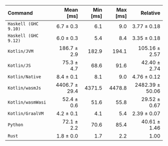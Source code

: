 | Command | Mean [ms] | Min [ms] | Max [ms] | Relative |
|:---|---:|---:|---:|---:|
| `Haskell (GHC 9.10)` | 6.7 ± 0.3 | 6.1 | 9.0 | 3.77 ± 0.18 |
| `Haskell (GHC 9.12)` | 6.0 ± 0.3 | 5.4 | 8.4 | 3.35 ± 0.18 |
| `Kotlin/JVM` | 186.7 ± 2.9 | 182.9 | 194.1 | 105.16 ± 2.57 |
| `Kotlin/JS` | 75.3 ± 4.7 | 68.6 | 91.6 | 42.40 ± 2.74 |
| `Kotlin/Native` | 8.4 ± 0.1 | 8.1 | 9.0 | 4.76 ± 0.12 |
| `Kotlin/wasmJs` | 4406.7 ± 29.4 | 4371.5 | 4478.8 | 2482.39 ± 50.06 |
| `Kotlin/wasmWasi` | 52.4 ± 0.6 | 51.6 | 55.8 | 29.52 ± 0.67 |
| `Kotlin/GraalVM` | 4.2 ± 0.1 | 4.1 | 5.4 | 2.39 ± 0.07 |
| `Python` | 72.1 ± 2.2 | 70.6 | 85.4 | 40.61 ± 1.46 |
| `Rust` | 1.8 ± 0.0 | 1.7 | 2.2 | 1.00 |
